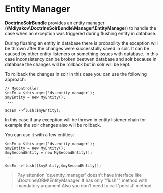 # Entity Manager

**DoctrineSolrBundle** provides an entity manager (**\Mdiyakov\DoctrineSolrBundle\Manager\EntityManager**) to handle the case when an exception was triggered during flushing entity in database.

During flushing an entity in database there is probability the exception will be thrown after the changes were successfully saved in solr. It can be caused by other entity listeners or something issues with database. In this case inconsistency can be broken beetwen database and solr because in database the changes will be rollback but in solr will be kept.

To rollback the changes in solr in this case you can use the following approach:

```
// MyController
$dsEm = $this->get('ds.entity_manager');
$myEntity = new MyEntity();
 ...
 
$dsEm ->flush($myEntity);
```
In this case if any exception will be thrown in entity listener chain for example the solr changes also will be rollback.

You can use it with a few entities:
```
$dsEm = $this->get('ds.entity_manager');
$myEntity = new MyEntity();
$mySecondEntity = new MySecondEntity();
 ...
 
$dsEm ->flush([$myEntity,$mySecondEntity]);

```

> Pay attention 'ds.entity_manager' doesn't have interface like \Doctrine\ORM\EntityManager. It has only "flush"" method with mandatory argument
> Also you don't need to call 'persist' method